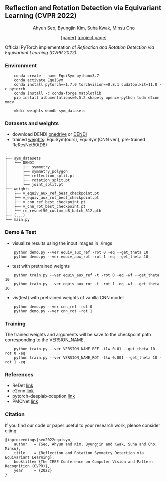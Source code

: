 ## Reflection and Rotation Detection via Equivariant Learning (CVPR 2022)

<p align="center">
Ahyun Seo, Byungjin Kim, Suha Kwak, Minsu Cho
</p>

<p align="center">
    <a href="https://arxiv.org/abs/2203.16787">[paper]</a>
    <a href="http://cvlab.postech.ac.kr/research/EquiSym">[project page]</a>
</p>

Official PyTorch implementation of *Reflection and Rotation Detection via Equivariant Learning (CVPR 2022)*.

### Environment
```
    conda create --name EquiSym python=3.7
    conda activate EquiSym
    conda install pytorch==1.7.0 torchvision==0.8.1 cudatoolkit=11.0 -c pytorch
    conda install -c conda-forge matplotlib
    pip install albumentations=0.5.2 shapely opencv-python tqdm e2cnn mmcv
    
    mkdir weights wandb sym_datasets

```

### Datasets and weights
- download DENDI [onedrive](https://postechackr-my.sharepoint.com/:u:/g/personal/lastborn94_postech_ac_kr/ES2ftVVmTc5Du78EBgfTGy8BwygV_HRa5nWciYeq3cTvoQ?e=y9ETja) or [DENDI](https://github.com/ahyunSeo/DENDI)
- trained [weights](https://postechackr-my.sharepoint.com/:u:/g/personal/lastborn94_postech_ac_kr/EbHHT8lIPThPhYcjU2dLbucBT6jfcNDilC7UXjlSDGKXtA?e=FxdyYk): EquiSym(ours), EquiSym(CNN ver.), pre-trained ReResNet50(D8)

```
.
├── sym_datasets
│   └── DENDI
│       ├── symmetry
│       ├── symmetry_polygon
│       ├── reflection_split.pt
│       ├── rotation_split.pt
│       └── joint_split.pt
├── weights
│   ├── v_equiv_aux_ref_best_checkpoint.pt
│   ├── v_equiv_aux_rot_best_checkpoint.pt
│   ├── v_cnn_ref_best_checkpoint.pt
│   ├── v_cnn_rot_best_checkpoint.pt
│   └── re_resnet50_custom_d8_batch_512.pth
├── (...) 
└── main.py
```

### Demo & Test
- visualize results using the input images in ./imgs

```
    python demo.py --ver equiv_aux_ref -rot 0 -eq --get_theta 10  
    python demo.py --ver equiv_aux_rot -rot 1 -eq --get_theta 10 
```

- test with pretrained weights

```
    python train.py --ver equiv_aux_ref -t -rot 0 -eq -wf --get_theta 10 
    python train.py --ver equiv_aux_rot -t -rot 1 -eq -wf --get_theta 10 
```

- vis(test) with pretrained weights of vanilla CNN model

```
    python demo.py --ver cnn_ref -rot 0
    python demo.py --ver cnn_rot -rot 1
```


### Training
The trained weights and arguments will be save to the checkpoint path corresponding to the VERSION_NAME.

```
    python train.py --ver VERSION_NAME_REF -tlw 0.01 --get_theta 10 -rot 0 -eq
    python train.py --ver VERSION_NAME_ROT -tlw 0.001 --get_theta 10 -rot 1 -eq
```


### References
- ReDet [link](https://github.com/csuhan/ReDet)
- e2cnn [link](https://github.com/QUVA-Lab/e2cnn)
- pytorch-deeplab-xception [link](https://github.com/jfzhang95/pytorch-deeplab-xception)
- PMCNet [link](https://github.com/ahyunSeo/PMCNet)


### Citation
If you find our code or paper useful to your research work, please consider citing:
```
@inproceedings{seo2022equisym,
    author   = {Seo, Ahyun and Kim, Byungjin and Kwak, Suha and Cho, Minsu},
    title    = {Reflection and Rotation Symmetry Detection via Equivariant Learning},
    booktitle= {The IEEE Conference on Computer Vision and Pattern Recognition (CVPR)},
    year     = {2022}
}
```
